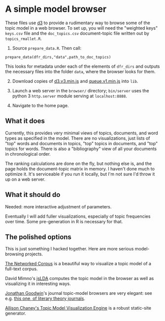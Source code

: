 # A simple model browser

These files use [d3](http://d3js.org) to provide a rudimentary way to browse some of the topic model in a web browser. To set up, you will need the "weighted keys" `keys.csv` file and the `doc_topics.csv` document-topic file written out by `topics_rmallet.R`.

1. Source `prepare_data.R`. Then call:

```
prepare_data(dfr_dirs,"data",path_to_doc_topics)
```

This looks for metadata under each of the elements of `dfr_dirs` and outputs the necessary files into the folder `data`, where the browser looks for them.

2. Download copies of [d3.v3.min.js](http://d3js.org/d3.v3.min.js) and [queue.v1.min.js](http://d3js.org/queue.v1.min.js) into `lib`.

3. Launch a web server in the `browser/` directory; `bin/server` uses the python 3 `http.server` module serving at `localhost:8888`.

4. Navigate to the home page.

## What it does

Currently, this provides very minimal views of topics, documents, and word types as specified in the model. There are no visualizations, just lists of "top" words and documents in topics, "top" topics in documents, and "top" topics for words. There is also a "bibliography" view of all your documents in chronological order.

The ranking calculations are done on the fly, but nothing else is, and the page holds the document-topic matrix in memory. I haven't done much to optimize it. It's serviceable if you run it locally, but I'm not sure I'd throw it up on a web server.

## What it should do

Needed: more interactive adjustment of parameters.

Eventually I will add fuller visualizations, especially of topic frequencies over time. Some pre-generation in R is necessary for that.

## The polished options

This is just something I hacked together. Here are more serious model-browsing projects.

[The Networked Corpus](http://www.networkedcorpus.com/) is a beautiful way to visualize a topic model of a full-text corpus. 

David Mimno's [jsLDA](https://github.com/mimno/jsLDA) computes the topic model in the browser as well as visualizing it in interesting ways.

[Jonathan Goodwin](http://www.jgoodwin.net/)'s journal topic-model browsers are very elegant: see e.g. [this one, of literary theory journals](http://jgoodwin.net/theory-browser/).

[Allison Chaney's Topic Model Visualization Engine](http://code.google.com/p/tmve/) is a robust static-site generator.
